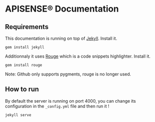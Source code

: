 APISENSE® Documentation
======================

Requirements
------------

This documentation is running on top of [Jekyll](http://jekyllrb.com/). Install it.

	gem install jekyll

Additionnaly it uses [Rouge](https://github.com/jneen/rouge) which is a code snippets highlighter. Install it.

	gem install rouge

Note: Github only supports pygments, rouge is no longer used.

How to run
----------

By default the server is running on port 4000, you can change its configuration in the `_config.yml` file and then run it !

	jekyll serve